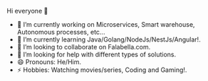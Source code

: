 Hi everyone 👋

- 🔭 I’m currently working on Microservices, Smart warehouse, Autonomous processes, etc...
- 🌱 I’m currently learning Java/Golang/NodeJs/NestJs/Angular!.
- 👯 I’m looking to collaborate on Falabella.com.
- 🤔 I’m looking for help with different types of solutions.
- 😄 Pronouns: He/Him.
- ⚡ Hobbies: Watching movies/series, Coding and Gaming!.
